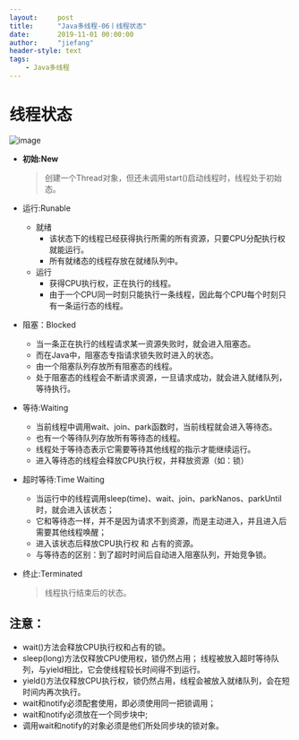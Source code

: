 ```yaml
---
layout:     post
title:      "Java多线程-06丨线程状态"
date:       2019-11-01 00:00:00
author:     "jiefang"
header-style: text
tags:
    - Java多线程
---
```

# 线程状态

![image](https://s2.ax1x.com/2019/11/01/KHxzKx.md.png)

- **初始:New**
    >创建一个Thread对象，但还未调用start()启动线程时，线程处于初始态。

- 运行:Runable
    - 就绪
        - 该状态下的线程已经获得执行所需的所有资源，只要CPU分配执行权就能运行。
        - 所有就绪态的线程存放在就绪队列中。
    - 运行
        - 获得CPU执行权，正在执行的线程。
        - 由于一个CPU同一时刻只能执行一条线程，因此每个CPU每个时刻只有一条运行态的线程。
    
- 阻塞：Blocked
    - 当一条正在执行的线程请求某一资源失败时，就会进入阻塞态。
    - 而在Java中，阻塞态专指请求锁失败时进入的状态。
    - 由一个阻塞队列存放所有阻塞态的线程。
    - 处于阻塞态的线程会不断请求资源，一旦请求成功，就会进入就绪队列，等待执行。

- 等待:Waiting
    - 当前线程中调用wait、join、park函数时，当前线程就会进入等待态。
    - 也有一个等待队列存放所有等待态的线程。
    - 线程处于等待态表示它需要等待其他线程的指示才能继续运行。
    - 进入等待态的线程会释放CPU执行权，并释放资源（如：锁）

- 超时等待:Time Waiting
    - 当运行中的线程调用sleep(time)、wait、join、parkNanos、parkUntil时，就会进入该状态；
    - 它和等待态一样，并不是因为请求不到资源，而是主动进入，并且进入后需要其他线程唤醒；
    - 进入该状态后释放CPU执行权 和 占有的资源。
    - 与等待态的区别：到了超时时间后自动进入阻塞队列，开始竞争锁。
- 终止:Terminated
    >线程执行结束后的状态。

## 注意：
- wait()方法会释放CPU执行权和占有的锁。
- sleep(long)方法仅释放CPU使用权，锁仍然占用；
线程被放入超时等待队列，与yield相比，它会使线程较长时间得不到运行。
- yield()方法仅释放CPU执行权，锁仍然占用，线程会被放入就绪队列，会在短时间内再次执行。
- wait和notify必须配套使用，即必须使用同一把锁调用；
- wait和notify必须放在一个同步块中;
- 调用wait和notify的对象必须是他们所处同步块的锁对象。
